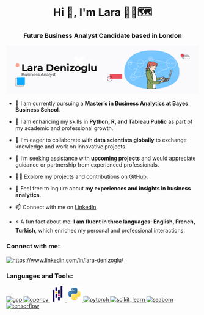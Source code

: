 <h1 align="center">Hi 👋, I'm Lara 👩‍💻🗺️</h1>
<h3 align="center">Future Business Analyst Candidate based in London</h3>

![Lara Denizoglu Banner](https://github.com/laramld/laramld/blob/main/aboutme.png?raw=true)

- 🔭 I am currently pursuing a **Master’s in Business Analytics at Bayes Business School**.

- 🌱 I am enhancing my skills in **Python, R, and Tableau Public** as part of my academic and professional growth.

- 👯 I'm eager to collaborate with **data scientists globally** to exchange knowledge and work on innovative projects.

- 🤝 I’m seeking assistance with **upcoming projects** and would appreciate guidance or partnership from experienced professionals.

- 👨‍💻 Explore my projects and contributions on [GitHub](https://github.com/laramld).

- 💬 Feel free to inquire about **my experiences and insights in business analytics**.

- 📫 Connect with me on [LinkedIn](https://www.linkedin.com/in/lara-denizoglu/).

- ⚡ A fun fact about me: **I am fluent in three languages: English, French, Turkish**, which enriches my personal and professional interactions.

<h3 align="left">Connect with me:</h3>
<p align="left">
<a href="https://linkedin.com/in/https://www.linkedin.com/in/lara-denizoglu/" target="blank"><img align="center" src="https://raw.githubusercontent.com/rahuldkjain/github-profile-readme-generator/master/src/images/icons/Social/linked-in-alt.svg" alt="https://www.linkedin.com/in/lara-denizoglu/" height="30" width="40" /></a>
</p>

<h3 align="left">Languages and Tools:</h3>
<p align="left"> <a href="https://cloud.google.com" target="_blank" rel="noreferrer"> <img src="https://www.vectorlogo.zone/logos/google_cloud/google_cloud-icon.svg" alt="gcp" width="40" height="40"/> </a> <a href="https://opencv.org/" target="_blank" rel="noreferrer"> <img src="https://www.vectorlogo.zone/logos/opencv/opencv-icon.svg" alt="opencv" width="40" height="40"/> </a> <a href="https://pandas.pydata.org/" target="_blank" rel="noreferrer"> <img src="https://raw.githubusercontent.com/devicons/devicon/2ae2a900d2f041da66e950e4d48052658d850630/icons/pandas/pandas-original.svg" alt="pandas" width="40" height="40"/> </a> <a href="https://www.python.org" target="_blank" rel="noreferrer"> <img src="https://raw.githubusercontent.com/devicons/devicon/master/icons/python/python-original.svg" alt="python" width="40" height="40"/> </a> <a href="https://pytorch.org/" target="_blank" rel="noreferrer"> <img src="https://www.vectorlogo.zone/logos/pytorch/pytorch-icon.svg" alt="pytorch" width="40" height="40"/> </a> <a href="https://scikit-learn.org/" target="_blank" rel="noreferrer"> <img src="https://upload.wikimedia.org/wikipedia/commons/0/05/Scikit_learn_logo_small.svg" alt="scikit_learn" width="40" height="40"/> </a> <a href="https://seaborn.pydata.org/" target="_blank" rel="noreferrer"> <img src="https://seaborn.pydata.org/_images/logo-mark-lightbg.svg" alt="seaborn" width="40" height="40"/> </a> <a href="https://www.tensorflow.org" target="_blank" rel="noreferrer"> <img src="https://www.vectorlogo.zone/logos/tensorflow/tensorflow-icon.svg" alt="tensorflow" width="40" height="40"/> </a> </p>

